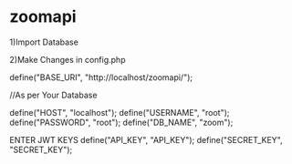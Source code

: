# zoomapi

1)Import Database 

2)Make Changes in config.php

define("BASE_URI", "http://localhost/zoomapi/");

//As per Your Database

define("HOST", "localhost");
define("USERNAME", "root");
define("PASSWORD", "root");
define("DB_NAME", "zoom");

ENTER JWT KEYS
define("API_KEY", "API_KEY");
define("SECRET_KEY", "SECRET_KEY");
